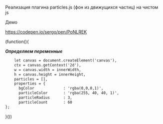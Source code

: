 Реализация плагина particles.js (фон из движущихся частиц) на чистом js

Демо

https://codepen.io/sergo/pen/PoNLREK

(function(){

***Определяем переменные***

```html
    let canvas = document.createElement('canvas'),
    ctx = canvas.getContext('2d'),
    w = canvas.width = innerWidth,
    h = canvas.height = innerHeight,
    particles = [],
    properties = {
      bgColor             : 'rgba(0,0,0,1)',
      particleColor       : 'rgba(255, 40, 40, 1)',
      particleRadius      : 3,
      particleCount       : 60
};
```

}())

